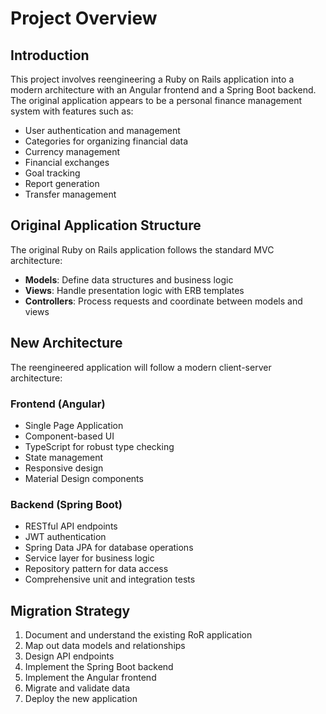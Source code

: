 # Project Overview

## Introduction

This project involves reengineering a Ruby on Rails application into a modern architecture with an Angular frontend and a Spring Boot backend. The original application appears to be a personal finance management system with features such as:

- User authentication and management
- Categories for organizing financial data
- Currency management
- Financial exchanges
- Goal tracking
- Report generation
- Transfer management

## Original Application Structure

The original Ruby on Rails application follows the standard MVC architecture:

- **Models**: Define data structures and business logic
- **Views**: Handle presentation logic with ERB templates
- **Controllers**: Process requests and coordinate between models and views

## New Architecture

The reengineered application will follow a modern client-server architecture:

### Frontend (Angular)
- Single Page Application
- Component-based UI
- TypeScript for robust type checking
- State management
- Responsive design
- Material Design components

### Backend (Spring Boot)
- RESTful API endpoints
- JWT authentication
- Spring Data JPA for database operations
- Service layer for business logic
- Repository pattern for data access
- Comprehensive unit and integration tests

## Migration Strategy

1. Document and understand the existing RoR application
2. Map out data models and relationships
3. Design API endpoints
4. Implement the Spring Boot backend
5. Implement the Angular frontend
6. Migrate and validate data
7. Deploy the new application